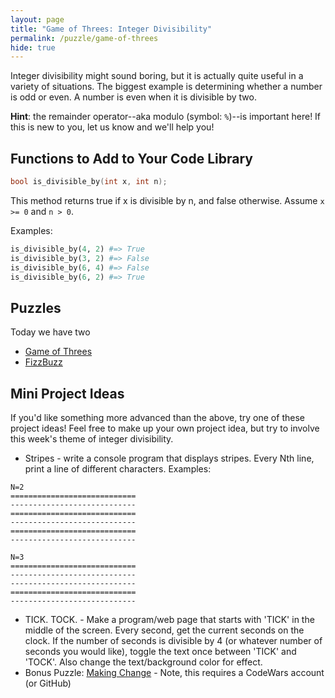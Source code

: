```yaml
---
layout: page
title: "Game of Threes: Integer Divisibility"
permalink: /puzzle/game-of-threes
hide: true
---
```


Integer divisibility might sound boring, but it is actually quite
useful in a variety of situations. The biggest example is determining
whether a number is odd or even. A number is even when it is divisible
by two.

**Hint**: the remainder operator--aka modulo (symbol: `%`)--is important here!
    If this is new to you, let us know and we'll help you!

## Functions to Add to Your Code Library

```C
bool is_divisible_by(int x, int n);
```

This method returns true if x is divisible by n, and false otherwise.
Assume `x >= 0` and `n > 0`.

Examples:

```python
is_divisible_by(4, 2) #=> True
is_divisible_by(3, 2) #=> False
is_divisible_by(6, 4) #=> False
is_divisible_by(6, 2) #=> True
```

## Puzzles

Today we have two

* [Game of Threes](https://www.reddit.com/r/dailyprogrammer/comments/3r7wxz/20151102_challenge_239_easy_a_game_of_threes/)
* [FizzBuzz](https://www.reddit.com/r/dailyprogrammer/comments/s6bas/4122012_challenge_39_easy/)

## Mini Project Ideas

If you'd like something more advanced than the above, try one of these
project ideas! Feel free to make up your own project idea, but try to involve
this week's theme of integer divisibility.

* Stripes - write a console program that displays stripes. Every Nth line,
    print a line of different characters. Examples:

```
N=2
============================
----------------------------
============================
----------------------------
============================
----------------------------
```

```
N=3
============================
----------------------------
----------------------------
============================
----------------------------
```

* TICK. TOCK. - Make a program/web page that starts with 'TICK' in the
    middle of the screen. Every second, get the current seconds on the clock.
    If the number of seconds is divisible by 4 (or whatever number of seconds
    you would like), toggle the text once between 'TICK' and 'TOCK'. Also
    change the text/background color for effect.
* Bonus Puzzle: [Making Change](https://www.codewars.com/kata/making-change) - Note, this
    requires a CodeWars account (or GitHub)
